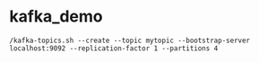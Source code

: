 # kafka_demo
``` run
/kafka-topics.sh --create --topic mytopic --bootstrap-server localhost:9092 --replication-factor 1 --partitions 4
```

